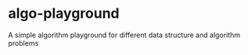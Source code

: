 # algo-playground
A simple algorithm playground for different data structure and algorithm problems 
